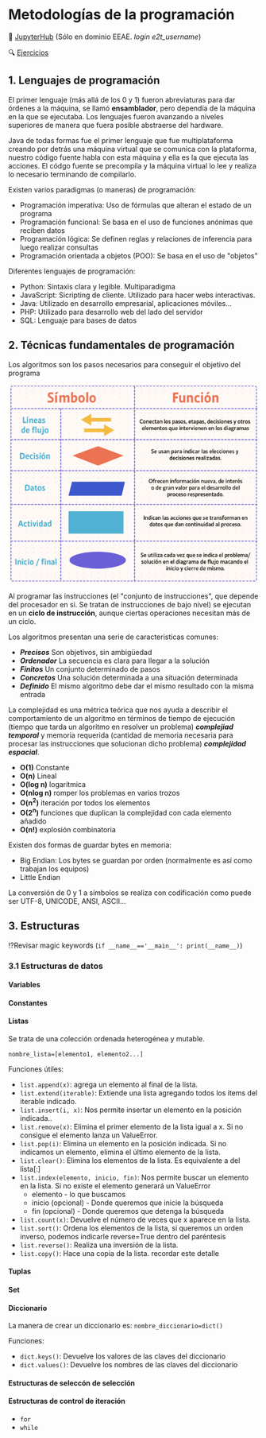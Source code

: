 # Metodologías de la programación

:link: [JupyterHub](https://bb.eeae.es/hub/login?next=%2Fhub%2F) (Sólo en dominio EEAE. *login e2t_username*)

:mag: [Ejercicios](https://github.com/13sauca13/PRG/tree/master/MF5.2%20Metodolog%C3%ADas%20de%20la%20programaci%C3%B3n/Codigo)

## 1. Lenguajes de programación
El primer lenguaje (más allá de los 0 y 1) fueron abreviaturas para dar órdenes a la máquina, se llamó **ensamblador**, pero dependía de la máquina en la que se ejecutaba. Los lenguajes fueron avanzando a niveles superiores de manera que fuera posible abstraerse del hardware.

Java de todas formas fue el primer lenguaje que fue multiplataforma creando por detrás una máquina virtual que se comunica con la plataforma, nuestro código fuente habla con esta máquina y ella es la que ejecuta las acciones. El códgo fuente se precompila y la máquina virtual lo lee y realiza lo necesario terminando de compilarlo.

Existen varios paradigmas (o maneras) de programación:
+ Programación imperativa: Uso de fórmulas que alteran el estado de un programa
+ Programación funcional: Se basa en el uso de funciones anónimas que reciben datos
+ Programación lógica: Se definen reglas y relaciones de inferencia para luego realizar consultas
+ Programación orientada a objetos (POO): Se basa en el uso de "objetos"

Diferentes lenguajes de programación:
+ Python: Sintaxis clara y legible. Multiparadigma
+ JavaScript: Sicripting de cliente. Utilizado para hacer webs interactivas.
+ Java: Utilizado en desarrollo empresarial, aplicaciones móviles...
+ PHP: Utilizado para desarrollo web del lado del servidor
+ SQL: Lenguaje para bases de datos

## 2. Técnicas fundamentales de programación
Los algoritmos son los pasos necesarios para conseguir el objetivo del programa

![Simbologia algoritmos](https://github.com/13sauca13/PRG/blob/master/Recursos/Simbolos%20diagramas%20de%20flujo.PNG)

Al programar las instrucciones (el "conjunto de instrucciones", que depende del procesador en si. Se tratan de instrucciones de bajo nivel) se ejecutan en un **ciclo de instrucción**, aunque ciertas operaciones necesitan más de un ciclo.

Los algoritmos presentan una serie de caracteristicas comunes:
+ ***Precisos*** Son objetivos, sin ambigüedad
+ ***Ordenador*** La secuencia es clara para llegar a la solución
+ ***Finitos*** Un conjunto determinado de pasos
+ ***Concretos*** Una solución determinada a una situación determinada
+ ***Definido*** El mismo algoritmo debe dar el mismo resultado con la misma entrada

La complejidad es una métrica teórica que nos ayuda a describir el comportamiento de un algoritmo en términos de tiempo de ejecución (tiempo que tarda un algoritmo en resolver un problema) ***complejiad temporal*** y memoria requerida (cantidad de memoria necesaria para procesar las instrucciones que solucionan dicho problema) ***complejidad espacial***.
+ **O(1)** Constante
+ **O(n)** Lineal
+ **O(log n)** logarítmica
+ **O(nlog n)** romper los problemas en varios trozos
+ **O(n<sup>2</sup>)** iteración por todos los elementos
+ **O(2<sup>n</sup>)** funciones que duplican la complejidad con cada elemento añadido
+ **O(n!)** explosión combinatoria

Existen dos formas de guardar bytes en memoria:
+ Big Endian: Los bytes se guardan por orden (normalmente es así como trabajan los equipos)
+ Little Endian

La conversión de 0 y 1 a símbolos se realiza con codificación como puede ser UTF-8, UNICODE, ANSI, ASCII...

## 3. Estructuras
:interrobang:Revisar magic keywords (```if __name__=='__main__': print(__name__)```)
### 3.1 Estructuras de datos
#### Variables
#### Constantes
#### Listas
Se trata de una colección ordenada heterogénea y mutable.
```
nombre_lista=[elemento1, elemento2...]
```
Funciones útiles:
+ ```list.append(x)```: agrega un elemento al final de la lista.
+ ```list.extend(iterable)```: Extiende una lista agregando todos los items del iterable indicado.
+ ```list.insert(i, x)```: Nos permite insertar un elemento en la posición indicada..
+ ```list.remove(x)```: Elimina el primer elemento de la lista igual a x. Si no consigue el elemento lanza un ValueError.
+ ```list.pop(i)```: Elimina un elemento en la posición indicada. Si no indicamos un elemento, elimina el último elemento de la lista.
+ ```list.clear()```: Elimina los elementos de la lista. Es equivalente a del lista[:]
+ ```list.index(elemento, inicio, fin)```: Nos permite buscar un elemento en la lista. Si no existe el elemento generará un ValueError
  + elemento - lo que buscamos
  + inicio (opcional) - Donde queremos que inicie la búsqueda
  + fin (opcional) - Donde queremos que detenga la búsqueda
+ ```list.count(x)```: Devuelve el número de veces que x aparece en la lista.
+ ```list.sort()```: Ordena los elementos de la lista, si queremos un orden inverso, podemos indicarle reverse=True dentro del paréntesis
+ ```list.reverse()```: Realiza una inversión de la lista.
+ ```list.copy()```: Hace una copia de la lista. recordar este detalle
#### Tuplas
#### Set
#### Diccionario
La manera de crear un diccionario es: ```nombre_diccionario=dict()```

Funciones:
+ ```dict.keys()```: Devuelve los valores de las claves del diccionario
+ ```dict.values()```:  Devuelve los nombres de las claves del diccionario

#### Estructuras de seleccón de selección

#### Estructuras de control de iteración
+ ```for```
+ ```while``` 
